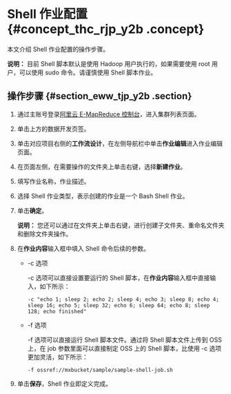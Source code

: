 # Shell 作业配置 {#concept_thc_rjp_y2b .concept}

本文介绍 Shell 作业配置的操作步骤。

**说明：** 目前 Shell 脚本默认是使用 Hadoop 用户执行的，如果需要使用 root 用户，可以使用 sudo 命令。请谨慎使用 Shell 脚本作业。

## 操作步骤 {#section_eww_tjp_y2b .section}

1.  通过主账号登录[阿里云 E-MapReduce 控制台](https://emr.console.aliyun.com/)，进入集群列表页面。
2.  单击上方的数据开发页签。
3.  单击对应项目右侧的**工作流设计**，在左侧导航栏中单击**作业编辑**进入作业编辑页面。
4.  在页面左侧，在需要操作的文件夹上单击右键，选择**新建作业**。
5.  填写作业名称，作业描述。
6.  选择 Shell 作业类型，表示创建的作业是一个 Bash Shell 作业。
7.  单击**确定**。

    **说明：** 您还可以通过在文件夹上单击右键，进行创建子文件夹、重命名文件夹和删除文件夹操作。

8.  在**作业内容**输入框中填入 Shell 命令后续的参数。
    -   -c 选项

        -c 选项可以直接设置要运行的 Shell 脚本，在**作业内容**输入框中直接输入，如下所示：

        ```
        -c "echo 1; sleep 2; echo 2; sleep 4; echo 3; sleep 8; echo 4; sleep 16; echo 5; sleep 32; echo 6; sleep 64; echo 8; sleep 128; echo finished"
        ```

    -   -f 选项

        -f 选项可以直接运行 Shell 脚本文件。通过将 Shell 脚本文件上传到 OSS 上，在 job 参数里面可以直接制定 OSS 上的 Shell 脚本，比使用 -c 选项更加灵活，如下所示：

        ```
        -f ossref://mxbucket/sample/sample-shell-job.sh
        ```

9.  单击**保存**，Shell 作业即定义完成。

